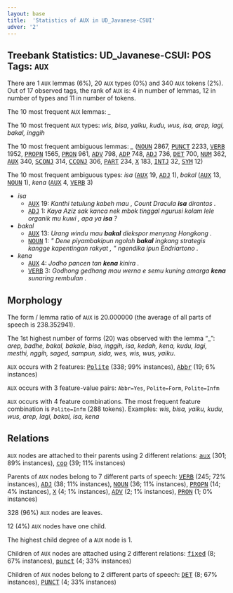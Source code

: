 ```yaml
---
layout: base
title:  'Statistics of AUX in UD_Javanese-CSUI'
udver: '2'
---
```


## Treebank Statistics: UD_Javanese-CSUI: POS Tags: `AUX`

There are 1 `AUX` lemmas (6%), 20 `AUX` types (0%) and 340 `AUX` tokens (2%).
Out of 17 observed tags, the rank of `AUX` is: 4 in number of lemmas, 12 in number of types and 11 in number of tokens.

The 10 most frequent `AUX` lemmas: <em>_</em>

The 10 most frequent `AUX` types:  <em>wis, bisa, yaiku, kudu, wus, isa, arep, lagi, bakal, inggih</em>

The 10 most frequent ambiguous lemmas: <em>_</em> (<tt><a href="jv_csui-pos-NOUN.html">NOUN</a></tt> 2867, <tt><a href="jv_csui-pos-PUNCT.html">PUNCT</a></tt> 2233, <tt><a href="jv_csui-pos-VERB.html">VERB</a></tt> 1952, <tt><a href="jv_csui-pos-PROPN.html">PROPN</a></tt> 1565, <tt><a href="jv_csui-pos-PRON.html">PRON</a></tt> 961, <tt><a href="jv_csui-pos-ADV.html">ADV</a></tt> 798, <tt><a href="jv_csui-pos-ADP.html">ADP</a></tt> 748, <tt><a href="jv_csui-pos-ADJ.html">ADJ</a></tt> 736, <tt><a href="jv_csui-pos-DET.html">DET</a></tt> 700, <tt><a href="jv_csui-pos-NUM.html">NUM</a></tt> 362, <tt><a href="jv_csui-pos-AUX.html">AUX</a></tt> 340, <tt><a href="jv_csui-pos-SCONJ.html">SCONJ</a></tt> 314, <tt><a href="jv_csui-pos-CCONJ.html">CCONJ</a></tt> 306, <tt><a href="jv_csui-pos-PART.html">PART</a></tt> 234, <tt><a href="jv_csui-pos-X.html">X</a></tt> 183, <tt><a href="jv_csui-pos-INTJ.html">INTJ</a></tt> 32, <tt><a href="jv_csui-pos-SYM.html">SYM</a></tt> 12)

The 10 most frequent ambiguous types:  <em>isa</em> (<tt><a href="jv_csui-pos-AUX.html">AUX</a></tt> 19, <tt><a href="jv_csui-pos-ADJ.html">ADJ</a></tt> 1), <em>bakal</em> (<tt><a href="jv_csui-pos-AUX.html">AUX</a></tt> 13, <tt><a href="jv_csui-pos-NOUN.html">NOUN</a></tt> 1), <em>kena</em> (<tt><a href="jv_csui-pos-AUX.html">AUX</a></tt> 4, <tt><a href="jv_csui-pos-VERB.html">VERB</a></tt> 3)


* <em>isa</em>
  * <tt><a href="jv_csui-pos-AUX.html">AUX</a></tt> 19: <em>Kanthi tetulung kabeh mau , Count Dracula <b>isa</b> dirantas .</em>
  * <tt><a href="jv_csui-pos-ADJ.html">ADJ</a></tt> 1: <em>Kaya Aziz sak kanca nek mbok tinggal ngurusi kolam lele organik mu kuwi , apa ya <b>isa</b> ?</em>
* <em>bakal</em>
  * <tt><a href="jv_csui-pos-AUX.html">AUX</a></tt> 13: <em>Urang windu mau <b>bakal</b> diekspor menyang Hongkong .</em>
  * <tt><a href="jv_csui-pos-NOUN.html">NOUN</a></tt> 1: <em>" Dene piyambakipun ngolah <b>bakal</b> ingkang strategis kangge kapentingan rakyat , " ngendika ipun Endriartono .</em>
* <em>kena</em>
  * <tt><a href="jv_csui-pos-AUX.html">AUX</a></tt> 4: <em>Jodho pancen tan <b>kena</b> kinira .</em>
  * <tt><a href="jv_csui-pos-VERB.html">VERB</a></tt> 3: <em>Godhong gedhang mau werna e semu kuning amarga <b>kena</b> sunaring rembulan .</em>

## Morphology

The form / lemma ratio of `AUX` is 20.000000 (the average of all parts of speech is 238.352941).

The 1st highest number of forms (20) was observed with the lemma “_”: <em>arep, badhe, bakal, bakale, bisa, inggih, isa, kedah, kena, kudu, lagi, mesthi, nggih, saged, sampun, sida, wes, wis, wus, yaiku</em>.

`AUX` occurs with 2 features: <tt><a href="jv_csui-feat-Polite.html">Polite</a></tt> (338; 99% instances), <tt><a href="jv_csui-feat-Abbr.html">Abbr</a></tt> (19; 6% instances)

`AUX` occurs with 3 feature-value pairs: `Abbr=Yes`, `Polite=Form`, `Polite=Infm`

`AUX` occurs with 4 feature combinations.
The most frequent feature combination is `Polite=Infm` (288 tokens).
Examples: <em>wis, bisa, yaiku, kudu, wus, arep, lagi, bakal, isa, kena</em>


## Relations

`AUX` nodes are attached to their parents using 2 different relations: <tt><a href="jv_csui-dep-aux.html">aux</a></tt> (301; 89% instances), <tt><a href="jv_csui-dep-cop.html">cop</a></tt> (39; 11% instances)

Parents of `AUX` nodes belong to 7 different parts of speech: <tt><a href="jv_csui-pos-VERB.html">VERB</a></tt> (245; 72% instances), <tt><a href="jv_csui-pos-ADJ.html">ADJ</a></tt> (38; 11% instances), <tt><a href="jv_csui-pos-NOUN.html">NOUN</a></tt> (36; 11% instances), <tt><a href="jv_csui-pos-PROPN.html">PROPN</a></tt> (14; 4% instances), <tt><a href="jv_csui-pos-X.html">X</a></tt> (4; 1% instances), <tt><a href="jv_csui-pos-ADV.html">ADV</a></tt> (2; 1% instances), <tt><a href="jv_csui-pos-PRON.html">PRON</a></tt> (1; 0% instances)

328 (96%) `AUX` nodes are leaves.

12 (4%) `AUX` nodes have one child.

The highest child degree of a `AUX` node is 1.

Children of `AUX` nodes are attached using 2 different relations: <tt><a href="jv_csui-dep-fixed.html">fixed</a></tt> (8; 67% instances), <tt><a href="jv_csui-dep-punct.html">punct</a></tt> (4; 33% instances)

Children of `AUX` nodes belong to 2 different parts of speech: <tt><a href="jv_csui-pos-DET.html">DET</a></tt> (8; 67% instances), <tt><a href="jv_csui-pos-PUNCT.html">PUNCT</a></tt> (4; 33% instances)

